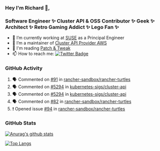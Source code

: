### Hey I'm Richard 👋, 

<h3 align="left">Software Engineer ✨ Cluster API & OSS Contributor ✨ Geek ✨ Architect ✨ Retro Gaming Addict ✨ Lego Fan ✨</h3>

- 🔭 I’m currently working at [SUSE](https://www.suse.com/) as a Principal Engineer
- 👯 I’m a maintainer of [Cluster API Provider AWS](https://github.com/kubernetes-sigs/cluster-api-provider-aws)
- 💬 I'm reading [Patch & Tweak](https://bjooks.com/products/patch-tweak-exploring-modular-synthesis)
- 📫 How to reach me: [![Twitter Badge](https://img.shields.io/badge/-@fruit_case-00acee?style=flat&logo=Twitter&logoColor=white)](https://twitter.com/intent/follow?screen_name=fruit_case "Follow on Twitter")

### GitHub Activity 

<!--START_SECTION:activity-->
1. 🗣 Commented on [#91](https://github.com/rancher-sandbox/rancher-turtles/issues/91#issuecomment-1701158644) in [rancher-sandbox/rancher-turtles](https://github.com/rancher-sandbox/rancher-turtles)
2. 🗣 Commented on [#5294](https://github.com/kubernetes-sigs/cluster-api/issues/5294#issuecomment-1700920881) in [kubernetes-sigs/cluster-api](https://github.com/kubernetes-sigs/cluster-api)
3. 🗣 Commented on [#5294](https://github.com/kubernetes-sigs/cluster-api/issues/5294#issuecomment-1700728116) in [kubernetes-sigs/cluster-api](https://github.com/kubernetes-sigs/cluster-api)
4. 🗣 Commented on [#82](https://github.com/rancher-sandbox/rancher-turtles/pull/82#issuecomment-1700712372) in [rancher-sandbox/rancher-turtles](https://github.com/rancher-sandbox/rancher-turtles)
5. ❗ Opened issue [#94](https://github.com/rancher-sandbox/rancher-turtles/issues/94) in [rancher-sandbox/rancher-turtles](https://github.com/rancher-sandbox/rancher-turtles)
<!--END_SECTION:activity-->

### GitHub Stats

[![Anurag's github stats](https://github-readme-stats.vercel.app/api?username=richardcase&count_private=true&show_icons=true)](https://github.com/anuraghazra/github-readme-stats)

[![Top Langs](https://github-readme-stats.vercel.app/api/top-langs/?username=richardcase&hide=html&layout=compact)](https://github.com/anuraghazra/github-readme-stats)
